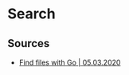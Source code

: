 # Search

## Sources
* [Find files with Go | 05.03.2020](https://socketloop.com/tutorials/golang-find-files-by-name-cross-platform-example)